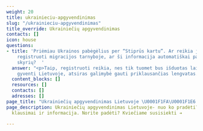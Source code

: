 ```yaml
---
weight: 20
title: ukrainieciu-apgyvendinimas
slug: "/ukrainieciu-apgyvendinimas"
title_override: Ukrainiečių apgyvendinimas
contacts: []
icon: house
questions:
- title: 'Priėmiau Ukrainos pabėgėlius per “Stiprūs kartu”. Ar reikia juos reikia
    registruoti migracijos tarnyboje, ar ši informacija automatiškai pasiekia migracijos
    skyrių?  '
  answer: "<p>Taip, registruoti reikia, nes tik tuomet bus išduotas laikinas leidimas
    gyventi Lietuvoje, atsiras galimybė gauti priklausančias lengvatas.</p>"
  content_blocks: []
  resources: []
  contacts: []
  adresses: []
page_title: "Ukrainiečių apgyvendinimas Lietuvoje \U0001F1FA\U0001F1E6 Suukraina.lt"
page_description: Ukrainiečių apgyvendinimas Lietuvoje- nuo ko pradėti? Svarbiausi
  klausimai ir informacija. Norite padėti? Kviečiame susisiekti ➔

---
```

